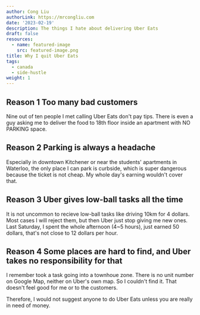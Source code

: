 ```yaml
---
author: Cong Liu
authorLink: https://mrcongliu.com
date: '2023-02-19'
description: The things I hate about delivering Uber Eats
draft: false
resources:
  - name: featured-image
    src: featured-image.png
title: Why I quit Uber Eats
tags:
  - canada
  - side-hustle
weight: 1
---
```


## Reason 1 Too many bad customers

Nine out of ten people I met calling Uber Eats don't pay tips. There is even a guy asking me to deliver the food to 18th floor inside an apartment with NO PARKING space.

## Reason 2 Parking is always a headache

Especially in downtown Kitchener or near the students' apartments in Waterloo, the only place I can park is curbside, which is super dangerous because the ticket is not cheap. My whole day's earning wouldn't cover that.

## Reason 3 Uber gives low-ball tasks all the time

It is not uncommon to recieve low-ball tasks like driving 10km for 4 dollars. Most cases I will reject them, but then Uber just stop giving me new ones. Last Saturday, I spent the whole afternoon (4~5 hours), just earned 50 dollars, that's not close to 12 dollars per hour.

## Reason 4 Some places are hard to find, and Uber takes no responsibility for that

I remember took a task going into a townhoue zone. There is no unit number on Google Map, neither on Uber's own map. So I couldn't find it. That doesn't feel good for me or to the customers.

Therefore, I would not suggest anyone to do Uber Eats unless you are really in need of money.
